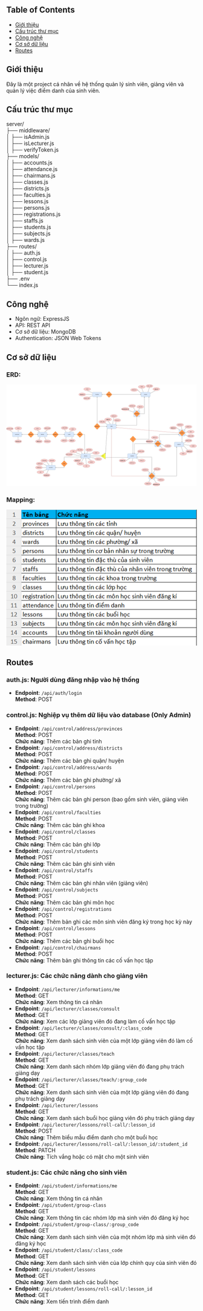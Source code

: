 
## Table of Contents
- [Giới thiệu](#giới-thiệu)
- [Cấu trúc thư mục](#cấu-trúc-thư-mục)
- [Công nghệ](#công-nghệ)
- [Cơ sở dữ liệu](#cơ-sở-dữ-liệu)
- [Routes](#routes)

## Giới thiệu
Đây là một project cá nhân về hệ thống quản lý sinh viên, giảng viên và quản lý việc điểm danh của sinh viên.

## Cấu trúc thư mục
server/  
├── middleware/  
│ ├── isAdmin.js  
│ ├── isLecturer.js  
│ ├── verifyToken.js  
├── models/  
│ ├── accounts.js  
│ ├── attendance.js  
│ ├── chairmans.js  
│ ├── classes.js  
│ ├── districts.js  
│ ├── faculties.js  
│ ├── lessons.js  
│ ├── persons.js  
│ ├── registrations.js  
│ ├── staffs.js  
│ ├── students.js  
│ ├── subjects.js  
│ ├── wards.js  
├── routes/  
│ ├── auth.js  
│ ├── control.js  
│ ├── lecturer.js  
│ ├── student.js  
├── .env  
└── index.js  
## Công nghệ
- Ngôn ngữ: ExpressJS
- API: REST API
- Cơ sở dữ liệu: MongoDB
- Authentication: JSON Web Tokens

## Cơ sở dữ liệu
### ERD:
![Database](https://github.com/NQP27/TrueConnectTest/blob/main/server/database.jpg)

### Mapping:
![Mapping](https://github.com/NQP27/TrueConnectTest/blob/main/server/mapping_database.png)

## Routes
### auth.js: Người dùng đăng nhập vào hệ thống
- **Endpoint**: `/api/auth/login`  
  **Method**: POST

### control.js: Nghiệp vụ thêm dữ liệu vào database (Only Admin) 
- **Endpoint**: `/api/control/address/provinces`  
  **Method**: POST  
  **Chức năng**: Thêm các bản ghi tỉnh  
- **Endpoint**: `/api/control/address/districts`  
  **Method**: POST  
  **Chức năng**: Thêm các bản ghi quận/ huyện  
- **Endpoint**: `/api/control/address/wards`  
  **Method**: POST  
  **Chức năng**: Thêm các bản ghi phường/ xã  
- **Endpoint**: `/api/control/persons`  
  **Method**: POST  
  **Chức năng**: Thêm các bản ghi person (bao gồm sinh viên, giảng viên trong trường)  
- **Endpoint**: `/api/control/faculties`  
  **Method**: POST  
  **Chức năng**: Thêm các bản ghi khoa  
- **Endpoint**: `/api/control/classes`  
  **Method**: POST  
  **Chức năng**: Thêm các bản ghi lớp  
- **Endpoint**: `/api/control/students`  
  **Method**: POST  
  **Chức năng**: Thêm các bản ghi sinh viên  
- **Endpoint**: `/api/control/staffs`  
  **Method**: POST  
  **Chức năng**: Thêm các bản ghi nhân viên (giảng viên)  
- **Endpoint**: `/api/control/subjects`  
  **Method**: POST  
  **Chức năng**: Thêm các bản ghi môn học  
- **Endpoint**: `/api/control/registrations`  
  **Method**: POST  
  **Chức năng**: Thêm bản ghi các môn sinh viên đăng ký trong học kỳ này  
- **Endpoint**: `/api/control/lessons`  
  **Method**: POST  
  **Chức năng**: Thêm các bản ghi buổi học  
- **Endpoint**: `/api/control/chairmans`  
  **Method**: POST  
  **Chức năng**: Thêm bản ghi thông tin các cố vấn học tập  

### lecturer.js: Các chức năng dành cho giảng viên  
- **Endpoint**: `/api/lecturer/informations/me`  
  **Method**: GET  
  **Chức năng**: Xem thông tin cá nhân  
- **Endpoint**: `/api/lecturer/classes/consult`  
  **Method**: GET  
  **Chức năng**: Xem các lớp giảng viên đó đang làm cố vấn học tập  
- **Endpoint**: `/api/lecturer/classes/consult/:class_code`  
  **Method**: GET  
  **Chức năng**: Xem danh sách sinh viên của một lớp giảng viên đó làm cố vấn học tập  
- **Endpoint**: `/api/lecturer/classes/teach`  
  **Method**: GET  
  **Chức năng**: Xem danh sách nhóm lớp giảng viên đó đang phụ trách giảng dạy  
- **Endpoint**: `/api/lecturer/classes/teach/:group_code`  
  **Method**: GET  
  **Chức năng**: Xem danh sách sinh viên của một lớp giảng viên đó đang phụ trách giảng dạy  
- **Endpoint**: `/api/lecturer/lessons`  
  **Method**: GET  
  **Chức năng**: Xem danh sách buổi học giảng viên đó phụ trách giảng dạy  
- **Endpoint**: `/api/lecturer/lessons/roll-call/:lesson_id`  
  **Method**: POST  
  **Chức năng**: Thêm biểu mẫu điểm danh cho một buổi học  
- **Endpoint**: `/api/lecturer/lessons/roll-call/:lesson_id/:student_id`  
  **Method**: PATCH  
  **Chức năng**: Tích vắng hoặc có mặt cho một sinh viên  

### student.js: Các chức năng cho sinh viên  
- **Endpoint**: `/api/student/informations/me`  
  **Method**: GET  
  **Chức năng**: Xem thông tin cá nhân  
- **Endpoint**: `/api/student/group-class`  
  **Method**: GET  
  **Chức năng**: Xem thông tin các nhóm lớp mà sinh viên đó đăng ký học  
- **Endpoint**: `/api/student/group-class/:group_code`  
  **Method**: GET  
  **Chức năng**: Xem danh sách sinh viên của một nhóm lớp mà sinh viên đó đăng ký học  
- **Endpoint**: `/api/student/class/:class_code`  
  **Method**: GET  
  **Chức năng**: Xem danh sách sinh viên của lớp chính quy của sinh viên đó  
- **Endpoint**: `/api/student/lessons`  
  **Method**: GET  
  **Chức năng**: Xem danh sách các buổi học  
- **Endpoint**: `/api/student/lessons/roll-call/:lesson_id`  
  **Method**: GET  
  **Chức năng**: Xem tiến trình điểm danh  
